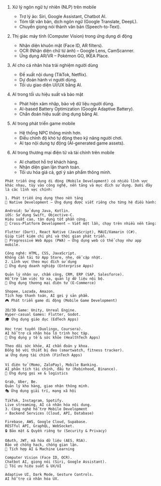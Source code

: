 
1. Xử lý ngôn ngữ tự nhiên (NLP) trên mobile
   - Trợ lý ảo: Siri, Google Assistant, Chatbot AI.
   - Tóm tắt văn bản, dịch ngôn ngữ (Google Translate, DeepL).
   - Chuyển giọng nói thành văn bản (Speech-to-Text).

2. Thị giác máy tính (Computer Vision) trong ứng dụng di động
   - Nhận diện khuôn mặt (Face ID, AR filters).
   - OCR (Nhận diện chữ từ ảnh) – Google Lens, CamScanner.
   - Ứng dụng AR/VR – Pokémon GO, IKEA Place.

3. AI cho cá nhân hóa trải nghiệm người dùng
   - Đề xuất nội dung (TikTok, Netflix).
   - Dự đoán hành vi người dùng.
   - Tối ưu giao diện UI/UX bằng AI.

4. AI trong tối ưu hiệu suất và bảo mật
   - Phát hiện xâm nhập, bảo vệ dữ liệu người dùng.
   - AI-based Battery Optimization (Google Adaptive Battery).
   - Chẩn đoán hiệu suất ứng dụng bằng AI.

5. AI trong phát triển game mobile
   - Hệ thống NPC thông minh hơn.
   - Điều chỉnh độ khó tự động theo kỹ năng người chơi.
   - AI tạo nội dung tự động (AI-generated game assets).

6. AI trong thương mại điện tử và tài chính trên mobile
   - AI chatbot hỗ trợ khách hàng.
   - Nhận diện gian lận thanh toán.
   - Tối ưu hóa giá cả, gợi ý sản phẩm thông minh.
```
Phát triển ứng dụng di động (Mobile Development) có nhiều lĩnh vực khác nhau, tùy vào công nghệ, nền tảng và mục đích sử dụng. Dưới đây là các lĩnh vực chính:

1. Phát triển ứng dụng theo nền tảng
🔹 Native Development – Ứng dụng được viết riêng cho từng hệ điều hành:

Android: Sử dụng Java, Kotlin.
iOS: Sử dụng Swift, Objective-C.
Hiệu suất cao, tận dụng tốt phần cứng.
🔹 Cross-Platform Development – Viết một lần, chạy trên nhiều nền tảng:

Flutter (Dart), React Native (JavaScript), MAUI/Xamarin (C#).
Giúp tiết kiệm chi phí và thời gian phát triển.
🔹 Progressive Web Apps (PWA) – Ứng dụng web có thể chạy như app mobile.

Công nghệ: HTML, CSS, JavaScript.
Không cần tải từ App Store, nhẹ, dễ cập nhật.
2. Lĩnh vực theo mục đích sử dụng
📱 Ứng dụng doanh nghiệp (Enterprise Apps)

Quản lý nhân sự, chấm công, CRM, ERP (SAP, Salesforce).
Hỗ trợ làm việc từ xa, quản lý dữ liệu nội bộ.
🛒 Ứng dụng thương mại điện tử (E-Commerce)

Shopee, Lazada, Amazon.
Tích hợp thanh toán, AI gợi ý sản phẩm.
🎮 Phát triển game di động (Mobile Game Development)

2D/3D Game: Unity, Unreal Engine.
Hyper-casual Games: Flutter, Godot.
🎓 Ứng dụng giáo dục (EdTech Apps)

Học trực tuyến (Duolingo, Coursera).
AI hỗ trợ cá nhân hóa lộ trình học tập.
🏥 Ứng dụng y tế & sức khỏe (HealthTech Apps)

Theo dõi sức khỏe, AI chẩn đoán y khoa.
Đồng bộ với thiết bị đeo (smartwatch, fitness tracker).
📊 Ứng dụng tài chính (FinTech Apps)

Ví điện tử (Momo, ZaloPay), Mobile Banking.
AI phân tích tài chính, đầu tư (Robinhood, Binance).
🚗 Ứng dụng gọi xe & logistics

Grab, Uber, Be.
Quản lý kho hàng, giao nhận thông minh.
🎭 Ứng dụng giải trí, mạng xã hội

TikTok, Instagram, Spotify.
Live streaming, AI cá nhân hóa nội dung.
3. Công nghệ hỗ trợ Mobile Development
⚡ Backend Services (Cloud, API, Database)

Firebase, AWS, Google Cloud, Supabase.
RESTful API, GraphQL, WebSocket.
🔒 Bảo mật & Quyền riêng tư (Security & Privacy)

OAuth, JWT, mã hóa dữ liệu (AES, RSA).
Bảo vệ chống hack, chống gian lận.
🔗 Tích hợp AI & Machine Learning

Computer Vision (Face ID, OCR).
Chatbot AI, giọng nói (Siri, Google Assistant).
🚀 Tối ưu hiệu suất & UX/UI

Adaptive UI, Dark Mode, Gesture Controls.
AI hỗ trợ cá nhân hóa UX.
